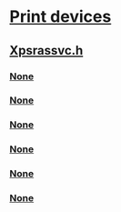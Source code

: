 # [Print devices](../_print/index.md)
## [Xpsrassvc.h](index.md)
### [None](../xpsrassvc/ne-xpsrassvc-__midl___midl_itf_xpsrassvc_0000_0001_0001.md)
### [None](../xpsrassvc/ne-xpsrassvc-__midl___midl_itf_xpsrassvc_0000_0003_0001.md)
### [None](../xpsrassvc/ne-xpsrassvc-__midl___midl_itf_xpsrassvc_0000_0004_0001.md)
### [None](../xpsrassvc/nf-xpsrassvc-ixpsrasterizationfactory2-createrasterizer.md)
### [None](../xpsrassvc/nn-xpsrassvc-ixpsrasterizationfactory1.md)
### [None](../xpsrassvc/nn-xpsrassvc-ixpsrasterizationfactory2.md)
